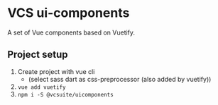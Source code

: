 # VCS ui-components

A set of Vue components based on Vuetify.

## Project setup

1. Create project with vue cli
    - (select sass dart as css-preprocessor (also added by vuetify))
2. `vue add vuetify`
3. `npm i -S @vcsuite/uicomponents`